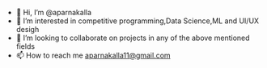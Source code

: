 - 👋 Hi, I’m @aparnakalla
- 👀 I’m interested in competitive programming,Data Science,ML and UI/UX desigh
- 💞️ I’m looking to collaborate on projects in any of the above mentioned fields 
- 📫 How to reach me aparnakalla11@gmail.com 

<!---
aparnakalla/aparnakalla is a ✨ special ✨ repository because its `README.md` (this file) appears on your GitHub profile.
You can click the Preview link to take a look at your changes.
--->
